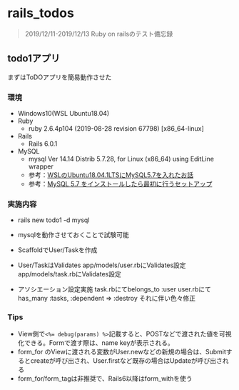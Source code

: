 # rails_todos

> 2019/12/11-2019/12/13
Ruby on railsのテスト備忘録

## todo1アプリ
まずはToDOアプリを簡易動作させた

### 環境
- Windows10(WSL Ubuntu18.04)
- Ruby
  - ruby 2.6.4p104 (2019-08-28 revision 67798) [x86_64-linux]
- Rails
  - Rails 6.0.1
- MySQL
  - mysql  Ver 14.14 Distrib 5.7.28, for Linux (x86_64) using  EditLine wrapper
  - 参考：[WSLのUbuntu18.04.1LTSにMySQL5.7を入れたお話](https://qiita.com/nyu___nS/items/1ee02999d2032d81b498)
  - 参考：[MySQL 5.7 をインストールしたら最初に行うセットアップ](https://weblabo.oscasierra.net/mysql-57-init-setup/)

### 実施内容
+ rails new todo1 -d mysql
+ mysqlを動作させておくことで試験可能

+ ScaffoldでUser/Taskを作成
+ User/TaskはValidates
  app/models/user.rbにValidates設定
  app/models/task.rbにValidates設定
+ アソシエーション設定実施
  task.rbにてbelongs_to :user
  user.rbにてhas_many :tasks, :dependent => :destroy
  それに伴い色々修正

### Tips
+ View側で```<%= debug(params) %>```記載すると、POSTなどで渡された値を可視化できる。Formで渡す際は、name keyが表示される。
+ form_for のViewに渡される変数がUser.newなどの新規の場合は、Submitするとcreateが呼び出され、User.firstなど既存の場合はUpdateが呼び出される
+ form_for/form_tagは非推奨で、Rails6以降はform_withを使う
